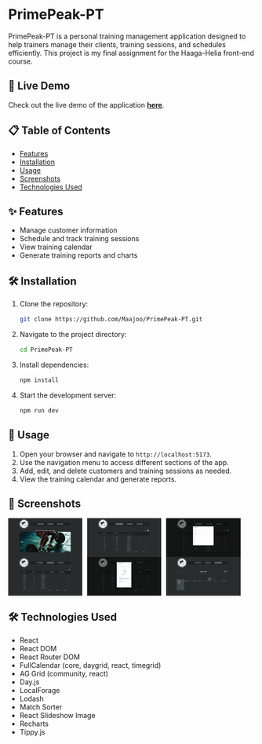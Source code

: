 # PrimePeak-PT

PrimePeak-PT is a personal training management application designed to help trainers manage their clients, training sessions, and schedules efficiently. This project is my final assignment for the Haaga-Helia front-end course.

## 🚀 Live Demo

Check out the live demo of the application [**here**](https://maajoo.github.io/PrimePeak-PT/).

## 📋 Table of Contents

- [Features](#features)
- [Installation](#installation)
- [Usage](#usage)
- [Screenshots](#screenshots)
- [Technologies Used](#technologies-used)

## ✨ Features

- Manage customer information
- Schedule and track training sessions
- View training calendar
- Generate training reports and charts

## 🛠️ Installation

1. Clone the repository:
    ```sh
    git clone https://github.com/Maajoo/PrimePeak-PT.git
    ```
2. Navigate to the project directory:
    ```sh
    cd PrimePeak-PT
    ```
3. Install dependencies:
    ```sh
    npm install
    ```
4. Start the development server:
    ```sh
    npm run dev
    ```

## 📖 Usage

1. Open your browser and navigate to `http://localhost:5173`.
2. Use the navigation menu to access different sections of the app.
3. Add, edit, and delete customers and training sessions as needed.
4. View the training calendar and generate reports.

## 📸 Screenshots

<div style="display: flex; flex-wrap: wrap; gap: 10px;">
  <img src="./screenshots/screenshot-1.png" alt="Home Page" width="30%" />
  <img src="./screenshots/screenshot-2.png" alt="Customer Management" width="30%" />
  <img src="./screenshots/screenshot-3.png" alt="Add Customer" width="30%" />
</div>
<div style="display: flex; flex-wrap: wrap; gap: 10px;">
  <img src="./screenshots/screenshot-4.png" alt="Training Sessions" width="30%" />
  <img src="./screenshots/screenshot-5.png" alt="Add Training" width="30%" />
  <img src="./screenshots/screenshot-6.png" alt="Calendar View month" width="30%" />
</div>

## 🛠️ Technologies Used

- React
- React DOM
- React Router DOM
- FullCalendar (core, daygrid, react, timegrid)
- AG Grid (community, react)
- Day.js
- LocalForage
- Lodash
- Match Sorter
- React Slideshow Image
- Recharts
- Tippy.js